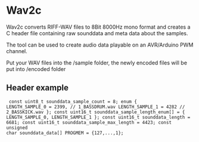 # Wav2c

Wav2c converts RIFF-WAV files to 8Bit 8000Hz mono format and creates a C header file containing raw sounddata
and meta data about the samples.
  
The tool can be used to create audio data playable on an AVR/Arduino PWM channel.  
  
Put your WAV files into the /sample folder, the newly encoded files will be put into /encoded folder


## Header example

<code><pre>
const uint8_t sounddata_sample_count = 8;
enum {
	LENGTH_SAMPLE_0 = 2399,	// 1_BASSDRUM.wav
	LENGTH_SAMPLE_1 = 4282	// 2_BASSKICK.wav
};
const uint16_t sounddata_sample_length_enum[] = {
	LENGTH_SAMPLE_0,
	LENGTH_SAMPLE_1
};
const uint16_t sounddata_length = 6681;
const uint16_t sounddata_sample_max_length = 4423;
const unsigned char sounddata_data[] PROGMEM = {127,...,1};
</pre></code>
